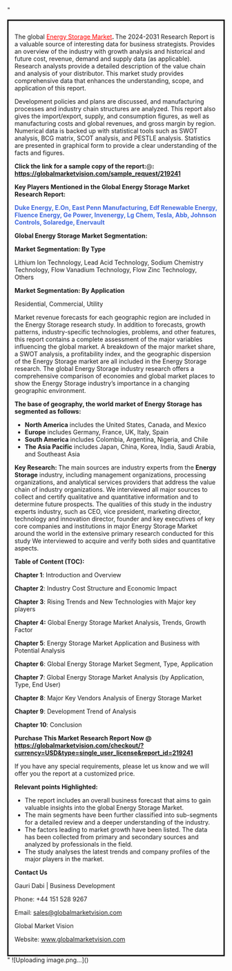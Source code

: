 "<div style='border: 3px solid black; padding: 1em;'>

The global <a style='color: #ff0000;' href='https://globalmarketvision.com/reports/global-energy-storage-market/219241'>Energy Storage Market</a><strong>. </strong>The 2024-2031 Research Report is a valuable source of interesting data for business strategists. Provides an overview of the industry with growth analysis and historical and future cost, revenue, demand and supply data (as applicable). Research analysts provide a detailed description of the value chain and analysis of your distributor. This market study provides comprehensive data that enhances the understanding, scope, and application of this report.

Development policies and plans are discussed, and manufacturing processes and industry chain structures are analyzed. This report also gives the import/export, supply, and consumption figures, as well as manufacturing costs and global revenues, and gross margin by region. Numerical data is backed up with statistical tools such as SWOT analysis, BCG matrix, SCOT analysis, and PESTLE analysis. Statistics are presented in graphical form to provide a clear understanding of the facts and figures.

<strong>Click the link for a sample copy of the report:</strong>@<strong>:</strong><strong> <a style='color: #ff0000;' href='https://globalmarketvision.com/sample_request/219241?utm_source=linkedinPulse&utm_medium=Dhiraj&utm_campaign=dhiraj'><strong>https://globalmarketvision.com/sample_request/219241</strong></a></strong>

<strong>Key Players Mentioned in the Global Energy Storage Market Research Report:</strong>

<strong style='color: #4169e1;'>Duke Energy, E.On, East Penn Manufacturing, Edf Renewable Energy, Fluence Energy, Ge Power, Invenergy, Lg Chem, Tesla, Abb, Johnson Controls, Solaredge, Enervault</strong>

<strong>Global Energy Storage Market Segmentation:</strong>

<strong>Market Segmentation: By Type</strong>

Lithium Ion Technology, Lead Acid Technology, Sodium Chemistry Technology, Flow Vanadium Technology, Flow Zinc Technology, Others

<strong>Market Segmentation: By Application</strong>

Residential, Commercial, Utility

Market revenue forecasts for each geographic region are included in the Energy Storage research study. In addition to forecasts, growth patterns, industry-specific technologies, problems, and other features, this report contains a complete assessment of the major variables influencing the global market. A breakdown of the major market share, a SWOT analysis, a profitability index, and the geographic dispersion of the Energy Storage market are all included in the Energy Storage research. The global Energy Storage industry research offers a comprehensive comparison of economies and global market places to show the Energy Storage industry’s importance in a changing geographic environment.

<strong>The base of geography, the world market of Energy Storage has segmented as follows:</strong>
<ul>
  <li><strong>North America</strong> includes the United States, Canada, and Mexico</li>
  <li><strong>Europe</strong> includes Germany, France, UK, Italy, Spain</li>
  <li><strong>South America</strong> includes Colombia, Argentina, Nigeria, and Chile</li>
  <li><strong>The Asia Pacific</strong> includes Japan, China, Korea, India, Saudi Arabia, and Southeast Asia</li>
</ul>
<strong>Key Research: </strong>
The main sources are industry experts from the <strong>Energy Storage</strong> industry, including management organizations, processing organizations, and analytical services providers that address the value chain of industry organizations. We interviewed all major sources to collect and certify qualitative and quantitative information and to determine future prospects. The qualities of this study in the industry experts industry, such as CEO, vice president, marketing director, technology and innovation director, founder and key executives of key core companies and institutions in major Energy Storage Market around the world in the extensive primary research conducted for this study We interviewed to acquire and verify both sides and quantitative aspects.

<strong>Table of Content (TOC): </strong>

<strong>Chapter 1</strong>: Introduction and Overview

<strong>Chapter 2</strong>: Industry Cost Structure and Economic Impact

<strong>Chapter 3</strong>: Rising Trends and New Technologies with Major key players

<strong>Chapter 4:</strong> Global Energy Storage Market Analysis, Trends, Growth Factor

<strong>Chapter 5</strong>: Energy Storage Market Application and Business with Potential Analysis

<strong>Chapter 6</strong>: Global Energy Storage Market Segment, Type, Application

<strong>Chapter 7</strong>: Global Energy Storage Market Analysis (by Application, Type, End User)

<strong>Chapter 8</strong>: Major Key Vendors Analysis of Energy Storage Market

<strong>Chapter 9</strong>: Development Trend of Analysis

<strong>Chapter 10</strong>: Conclusion

<strong>Purchase This Market Research Report Now @</strong><strong> <strong><a style='color: #ff0000;' href='https://globalmarketvision.com/checkout/?currency=USD&type=single_user_license&report_id=219241?utm_source=linkedinPulse&utm_medium=Dhiraj&utm_campaign=dhiraj'>https://globalmarketvision.com/checkout/?currency=USD&type=single_user_license&report_id=219241</a></strong>
</strong>

If you have any special requirements, please let us know and we will offer you the report at a customized price.

<strong>Relevant points Highlighted:</strong>
<ul>
  <li>The report includes an overall business forecast that aims to gain valuable insights into the global Energy Storage Market.</li>
  <li>The main segments have been further classified into sub-segments for a detailed review and a deeper understanding of the industry.</li>
  <li>The factors leading to market growth have been listed. The data has been collected from primary and secondary sources and analyzed by professionals in the field.</li>
  <li>The study analyses the latest trends and company profiles of the major players in the market.</li>
</ul>
<strong>Contact Us</strong>

Gauri Dabi | Business Development

Phone: +44 151 528 9267

Email: <a href='mailto:sales@globalmarketvision.com'>sales@globalmarketvision.com</a>

Global Market Vision

Website: <a href='http://www.globalmarketvision.com/'>www.globalmarketvision.com</a>

</div>"
![Uploading image.png…]()
